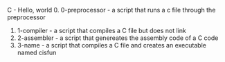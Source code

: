 C - Hello, world
0. 0-preprocessor - a script that runs a c file through the preprocessor
1. 1-compiler - a script that compiles a C file but does not link
2. 2-assembler - a script that genereates the assembly code of a C code
3. 3-name - a script that compiles a C file and creates an executable named cisfun
